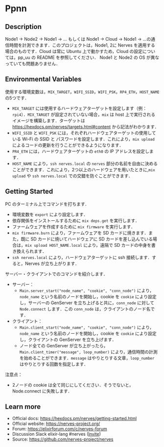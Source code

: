 # Ppnn

## Description

Node1 -> Node2 -> Node1 -> ... もしくは Node1 -> Cloud -> Node1 -> ...の通信時間を計測できます．このプロジェクトは，Node1, 2に Nerves を適用する場合のものです．Cloud は常に Ubuntu 上で動かすため，Cloud の設定については，pp_uu の README を参照してください．
Node1 と Node2 の OS が異なっていても問題ありません．

## Environmental Variables

使用する環境変数は，`MIX_TARGET`，`WIFI_SSID`，`WIFI_PSK`，`RP4_ETH`，`HOST_NAME` の5つです．
  * `MIX_TARGET` には使用するハードウェアターゲットを設定します（例：`rpi4`）．`MIX_TARGET` が設定されていない場合，`mix` は host 上で実行されるイメージを構築します．ターゲットは https://hexdocs.pm/nerves/targets.html#content から記法がわかります．
  * `WIFI_SSID` と `WIFI_PSK` には，それぞれハードウェアターゲットの使用している Wi-Fi の SSID と パスワードを設定します．これにより，`mix upload` によるコードの更新を行うことができるようになります．
  * `PR4_ETH` には，ハードウェアターゲットの `eth0` の IP アドレスを設定します．
  * `HOST_NAME` により，`ssh nerves.local` の `nerves` 部分の名前を自由に決めることができます．これにより，2つ以上のハードウェアを用いたときに,`mix upload` や `ssh nerves.local` での交錯を防ぐことができます．

## Getting Started

PC のターミナル上でコマンドを打ちます．
  * 環境変数を `export` により設定します．
  * 依存関係をインストールするために `mix deps.get` を実行します．
  * ファームウェアを作成するために `mix firmware` を実行します．
  * `mix firmware.burn` により，ファームウェアを SD カードに焼きます．また，既に SD カードに焼いてハードウェアに SD カードを差し込んでいる場合は，`mix upload HOST_NAME.local` により，遠隔で SD カードの中身を書き換えられます．
  * `ssh nerves.local` により，ハードウェアターゲットに ssh 接続します．すると，Nerves が立ち上がります．
  
サーバー・クライアントでのコマンドを紹介します．
  * サーバー：
    * `Main.server_start("node_name", "cookie", "conn_node")` により，`node_name` という名前のノードを開始し，cookie を `cookie` により設定し，サーバーの GenServer を立ち上げると共に，`conn_node` に対して `Node.connect` します．この `conn_node` は，クライアントのノード名です．
  * クライアント：
    * `Main.client_start("node_name", "cookie", "conn_node")` により，`node_name` という名前のノードを開始し，cookie を `cookie` により設定し，クライアントの GenServer を立ち上げます．
    * ノード全ての GenServer が立ち上がったら，`Main.client_timer("message", loop_number)` により，通信時間の計測を始めることができます．`message` はやりとりする文章，`loop_number` はやりとりする回数を指定します．
    
注意点：
  * 2ノードの cookie は全て同じにしてください．そうでないと，Node.connect に失敗します．

## Learn more

  * Official docs: https://hexdocs.pm/nerves/getting-started.html
  * Official website: https://nerves-project.org/
  * Forum: https://elixirforum.com/c/nerves-forum
  * Discussion Slack elixir-lang #nerves ([Invite](https://elixir-slackin.herokuapp.com/))
  * Source: https://github.com/nerves-project/nerves
